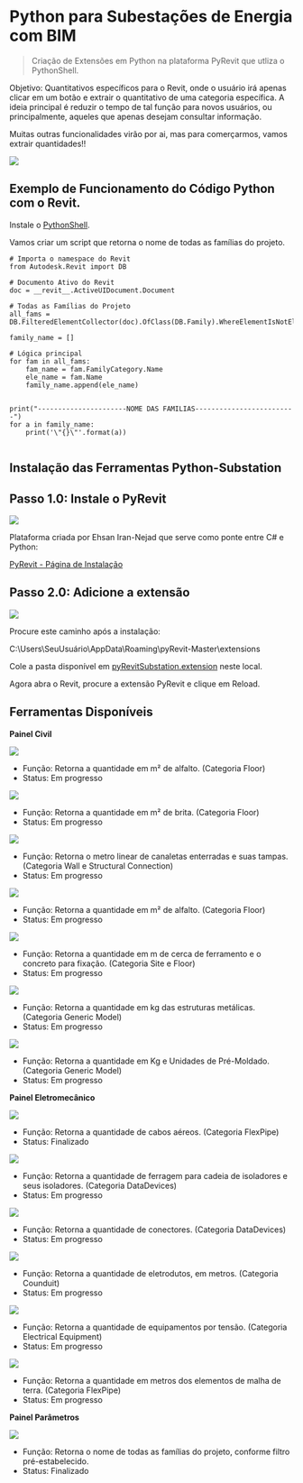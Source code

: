 # Python para Subestações de Energia com BIM 
> Criação de Extensões em Python na plataforma PyRevit que utliza o PythonShell.

Objetivo: Quantitativos específicos para o Revit, onde o usuário irá apenas clicar em um botão e extrair o quantitativo de uma categoria específica. A ideia principal é reduzir o tempo de tal função para novos usuários, ou principalmente, aqueles que apenas desejam consultar informação. 

Muitas outras funcionalidades virão por ai, mas para comerçarmos, vamos extrair quantidades!! 

![](../header.png)

## Exemplo de Funcionamento do Código Python com o Revit. 

Instale o [PythonShell](https://github.com/architecture-building-systems/revitpythonshell). 

Vamos criar um script que retorna o nome de todas as famílias do projeto. 

```
# Importa o namespace do Revit 
from Autodesk.Revit import DB

# Documento Ativo do Revit 
doc = __revit__.ActiveUIDocument.Document

# Todas as Famílias do Projeto
all_fams = DB.FilteredElementCollector(doc).OfClass(DB.Family).WhereElementIsNotElementType().ToElements()

family_name = []

# Lógica principal
for fam in all_fams:
    fam_name = fam.FamilyCategory.Name  
    ele_name = fam.Name
    family_name.append(ele_name)
	

print("----------------------NOME DAS FAMILIAS-------------------------")
for a in family_name:
    print('\"{}\"'.format(a))
    

```

## Instalação das Ferramentas Python-Substation

## Passo 1.0: Instale o PyRevit

![](https://github.com/ggiavoni/Python-Substation-/blob/main/1.1.PNG)

Plataforma criada por Ehsan Iran-Nejad que serve como ponte entre C# e Python: 

[PyRevit - Página de Instalação](https://www.notion.so/Install-pyRevit-98ca4359920a42c3af5c12a7c99a196d)

## Passo 2.0: Adicione a extensão 

![](https://github.com/ggiavoni/Python-Substation-/blob/main/1.0.PNG)

Procure este caminho após a instalação: 

C:\Users\SeuUsuário\AppData\Roaming\pyRevit-Master\extensions

Cole a pasta disponível em [pyRevitSubstation.extension](https://github.com/ggiavoni/PythonSubstation-/tree/main/pyRevitSubstation.extension/pyRevitSub.tab) neste local. 

Agora abra o Revit, procure a extensão PyRevit e clique em Reload. 
 
## Ferramentas Disponíveis 

**Painel Civil** 

![](https://github.com/ggiavoni/Python-Substation-/blob/main/Imagens/1.2.PNG)

* Função: Retorna a quantidade em m² de alfalto. (Categoria Floor)
* Status: Em progresso

![](https://github.com/ggiavoni/Python-Substation-/blob/main/Imagens/1.3.PNG)

* Função: Retorna a quantidade em m² de brita. (Categoria Floor)
* Status: Em progresso

![](https://github.com/ggiavoni/Python-Substation-/blob/main/Imagens/1.4.PNG)

* Função: Retorna o metro linear de canaletas enterradas e suas tampas. (Categoria Wall e Structural Connection)
* Status: Em progresso

![](https://github.com/ggiavoni/Python-Substation-/blob/main/Imagens/1.5.PNG)

* Função: Retorna a quantidade em m² de alfalto. (Categoria Floor)
* Status: Em progresso

![](https://github.com/ggiavoni/Python-Substation-/blob/main/Imagens/1.6.PNG)

* Função: Retorna a quantidade em m de cerca de ferramento e o concreto para fixação. (Categoria Site e Floor)
* Status: Em progresso


![](https://github.com/ggiavoni/Python-Substation-/blob/main/Imagens/1.7.PNG)

* Função: Retorna a quantidade em kg das estruturas metálicas. (Categoria Generic Model)
* Status: Em progresso


![](https://github.com/ggiavoni/Python-Substation-/blob/main/Imagens/1.8.PNG)

* Função: Retorna a quantidade em Kg e Unidades de Pré-Moldado. (Categoria Generic Model)
* Status: Em progresso

**Painel Eletromecânico**

![](https://github.com/ggiavoni/Python-Substation-/blob/main/Imagens/1.9.PNG)

* Função: Retorna a quantidade de cabos aéreos. (Categoria FlexPipe)
* Status: Finalizado


![](https://github.com/ggiavoni/Python-Substation-/blob/main/Imagens/1.10.PNG)

* Função: Retorna a quantidade de ferragem para cadeia de isoladores e seus isoladores. (Categoria DataDevices)
* Status: Em progresso

![](https://github.com/ggiavoni/Python-Substation-/blob/main/Imagens/1.11.PNG)

* Função: Retorna a quantidade de conectores. (Categoria DataDevices)
* Status: Em progresso

![](https://github.com/ggiavoni/Python-Substation-/blob/main/Imagens/1.12.PNG)

* Função: Retorna a quantidade de eletrodutos, em metros. (Categoria Counduit)
* Status: Em progresso

![](https://github.com/ggiavoni/Python-Substation-/blob/main/Imagens/1.13.PNG)

* Função: Retorna a quantidade de equipamentos por tensão. (Categoria Electrical Equipment)
* Status: Em progresso

![](https://github.com/ggiavoni/Python-Substation-/blob/main/Imagens/1.14.PNG)

* Função: Retorna a quantidade em metros dos elementos de malha de terra. (Categoria FlexPipe)
* Status: Em progresso

**Painel Parâmetros**

![](https://github.com/ggiavoni/Python-Substation-/blob/main/Imagens/1.15.PNG)

* Função: Retorna o nome de todas as famílias do projeto, conforme filtro pré-estabelecido. 
* Status: Finalizado



